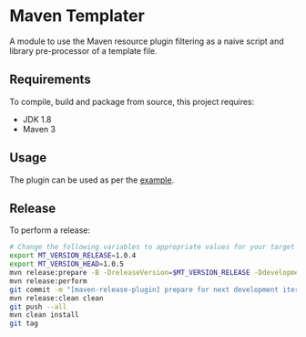 # Maven Templater

A module to use the Maven resource plugin filtering as a naive script and library pre-processor of a template file.

## Requirements

To compile, build and package from source, this project requires:

* JDK 1.8
* Maven 3

## Usage

The plugin can be used as per the [example](https://github.com/ggear/maven-templater/tree/master/maven-templater-example).

## Release

To perform a release:

```bash
# Change the following variables to appropriate values for your target release
export MT_VERSION_RELEASE=1.0.4
export MT_VERSION_HEAD=1.0.5
mvn release:prepare -B -DreleaseVersion=$MT_VERSION_RELEASE -DdevelopmentVersion=$MT_VERSION_HEAD-SNAPSHOT
mvn release:perform
git commit -m "[maven-release-plugin] prepare for next development iteration"
mvn release:clean clean
git push --all
mvn clean install
git tag
```
